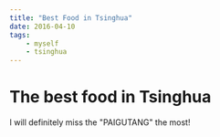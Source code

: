 ```yaml
---
title: "Best Food in Tsinghua"
date: 2016-04-10
tags:
    - myself
    - tsinghua
---
```



The best food in Tsinghua
==================================================


I will definitely miss the "PAIGUTANG" the most!
